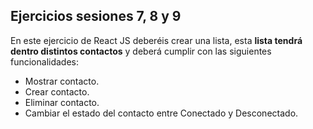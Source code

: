 ## Ejercicios sesiones 7, 8 y 9
En este ejercicio de React JS deberéis crear una lista, esta **lista tendrá dentro distintos contactos** y deberá cumplir con las siguientes funcionalidades:
- Mostrar contacto.
- Crear contacto.
- Eliminar contacto.
- Cambiar el estado del contacto entre Conectado y Desconectado.